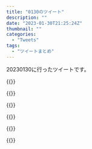 ```yaml
---
title: "0130のツイート"
description: ""
date: "2023-01-30T21:25:24Z"
thumbnail: ""
categories:
  - "Tweets"
tags:
  - "ツイートまとめ"
---
```

20230130に行ったツイートです。
<!--more-->
{{<tweetlike text="更新 20230129のツイートまとめ https://t.co/wlQMSc063M 819　January 30, 2023 at 06:21AM" screenname="jme/k.h (@JME_KH)" url="https://twitter.com/JME_KH/status/1619807863915905024?ref_src=twsrc%5Etfw" date="January 29 2023">}}

{{<tweetlike text="Pat of Exile、投資をして稼ぎを大きくしていくゲーム性だからいろいろケチろうとする自分には微妙に合わない\nというか、稼ぎ方がよく分からないからその辺のアイテムを使って元が取れるのか心配だから使えない\n今リーグは大分マシに… https://t.co/WMpb05Tqo8" screenname="jme/k.h (@JME_KH)" url="https://twitter.com/JME_KH/status/1619847760358035456?ref_src=twsrc%5Etfw" date="January 29 2023">}}

{{<tweetlike text="Horizon Forbidden West とかでこんな感じのことやらされたな" screenname="jme/k.h (@JME_KH)" url="https://twitter.com/JME_KH/status/1620002702993555464?ref_src=twsrc%5Etfw" date="January 30 2023">}}

{{<tweetlike text="ルパン対キャッツの感想呟いたっけ。\nアマプラでの配信だから無駄に血が出るのだけは無くてよかったと思うんだよな。ルパンはまあ撃たれるのは仕方ないとして、次元と五右衛門は本来は余裕なところボロボロになってる気がしてなあ。\nそれ以外は良かったか。キャッツアイ側あんまり知らないけど" screenname="jme/k.h (@JME_KH)" url="https://twitter.com/JME_KH/status/1620039282407907329?ref_src=twsrc%5Etfw" date="January 30 2023">}}

{{<tweetlike text="あとハインツの声に変えてた理由がよく分からない。\nいや作中の理由的にはそっちの方が取り入りやすいみたいな感じみたいなのはわかるけど、調べたらキャッツアイの方では声なかったみたいだから視聴者的には何の意味もないしよりによって銀河万丈だから普通に怪しいんだよな" screenname="jme/k.h (@JME_KH)" url="https://twitter.com/JME_KH/status/1620040723948265472?ref_src=twsrc%5Etfw" date="January 30 2023">}}

{{<tweetlike text="移行自体はOK\n後は設定間違えて課金されてないかどうかくらい" screenname="jme/k.h (@JME_KH)" url="https://twitter.com/JME_KH/status/1620067980330831874?ref_src=twsrc%5Etfw" date="January 30 2023">}}

